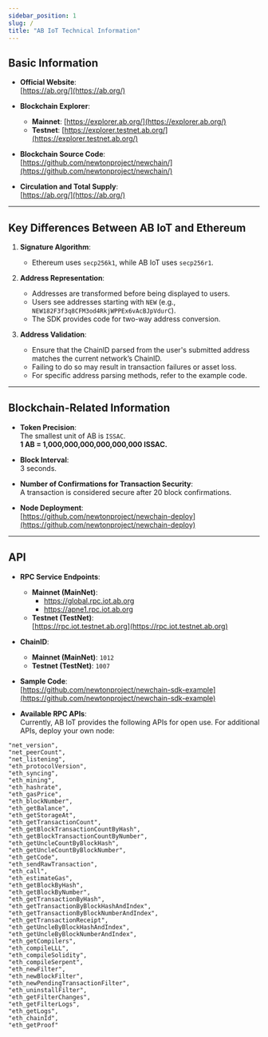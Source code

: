 ```yaml
---
sidebar_position: 1
slug: /
title: "AB IoT Technical Information"
---
```


## Basic Information

- **Official Website**:  
  [https://ab.org/](https://ab.org/)

- **Blockchain Explorer**:

  - **Mainnet**: [https://explorer.ab.org/](https://explorer.ab.org/)
  - **Testnet**: [https://explorer.testnet.ab.org/](https://explorer.testnet.ab.org/)

- **Blockchain Source Code**:  
  [https://github.com/newtonproject/newchain/](https://github.com/newtonproject/newchain/)

- **Circulation and Total Supply**:  
  [https://ab.org/](https://ab.org/)

---

## Key Differences Between AB IoT and Ethereum

1. **Signature Algorithm**:

   - Ethereum uses `secp256k1`, while AB IoT uses `secp256r1`.

2. **Address Representation**:

   - Addresses are transformed before being displayed to users.
   - Users see addresses starting with `NEW` (e.g., `NEW182F3f3q8CFM3od4RkjWPPEx6vAcBJpVdurC`).
   - The SDK provides code for two-way address conversion.

3. **Address Validation**:
   - Ensure that the ChainID parsed from the user's submitted address matches the current network’s ChainID.
   - Failing to do so may result in transaction failures or asset loss.
   - For specific address parsing methods, refer to the example code.

---

## Blockchain-Related Information

- **Token Precision**:  
  The smallest unit of AB is `ISSAC`.  
  **1 AB = 1,000,000,000,000,000,000 ISSAC.**

- **Block Interval**:  
  3 seconds.

- **Number of Confirmations for Transaction Security**:  
  A transaction is considered secure after 20 block confirmations.

- **Node Deployment**:  
  [https://github.com/newtonproject/newchain-deploy](https://github.com/newtonproject/newchain-deploy)

---

## API

- **RPC Service Endpoints**:

  - **Mainnet (MainNet)**:
    - https://global.rpc.iot.ab.org
    - https://apne1.rpc.iot.ab.org
  - **Testnet (TestNet)**:  
    [https://rpc.iot.testnet.ab.org](https://rpc.iot.testnet.ab.org)

- **ChainID**:

  - **Mainnet (MainNet)**: `1012`
  - **Testnet (TestNet)**: `1007`

- **Sample Code**:  
  [https://github.com/newtonproject/newchain-sdk-example](https://github.com/newtonproject/newchain-sdk-example)

- **Available RPC APIs**:  
  Currently, AB IoT provides the following APIs for open use. For additional APIs, deploy your own node:

```plaintext
"net_version",
"net_peerCount",
"net_listening",
"eth_protocolVersion",
"eth_syncing",
"eth_mining",
"eth_hashrate",
"eth_gasPrice",
"eth_blockNumber",
"eth_getBalance",
"eth_getStorageAt",
"eth_getTransactionCount",
"eth_getBlockTransactionCountByHash",
"eth_getBlockTransactionCountByNumber",
"eth_getUncleCountByBlockHash",
"eth_getUncleCountByBlockNumber",
"eth_getCode",
"eth_sendRawTransaction",
"eth_call",
"eth_estimateGas",
"eth_getBlockByHash",
"eth_getBlockByNumber",
"eth_getTransactionByHash",
"eth_getTransactionByBlockHashAndIndex",
"eth_getTransactionByBlockNumberAndIndex",
"eth_getTransactionReceipt",
"eth_getUncleByBlockHashAndIndex",
"eth_getUncleByBlockNumberAndIndex",
"eth_getCompilers",
"eth_compileLLL",
"eth_compileSolidity",
"eth_compileSerpent",
"eth_newFilter",
"eth_newBlockFilter",
"eth_newPendingTransactionFilter",
"eth_uninstallFilter",
"eth_getFilterChanges",
"eth_getFilterLogs",
"eth_getLogs",
"eth_chainId",
"eth_getProof"
```
